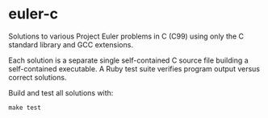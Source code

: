 # euler-c

Solutions to various Project Euler problems in C (C99) using only the C standard
library and GCC extensions.

Each solution is a separate single self-contained C source file building a
self-contained executable.  A Ruby test suite verifies program output versus
correct solutions.

Build and test all solutions with:

    make test
